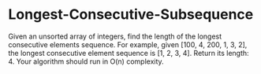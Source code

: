 # Longest-Consecutive-Subsequence
Given an unsorted array of integers, find the length of the longest consecutive elements sequence.  For example, given [100, 4, 200, 1, 3, 2], the longest consecutive element sequence is [1, 2, 3, 4]. Return its length: 4.  Your algorithm should run in O(n) complexity.
